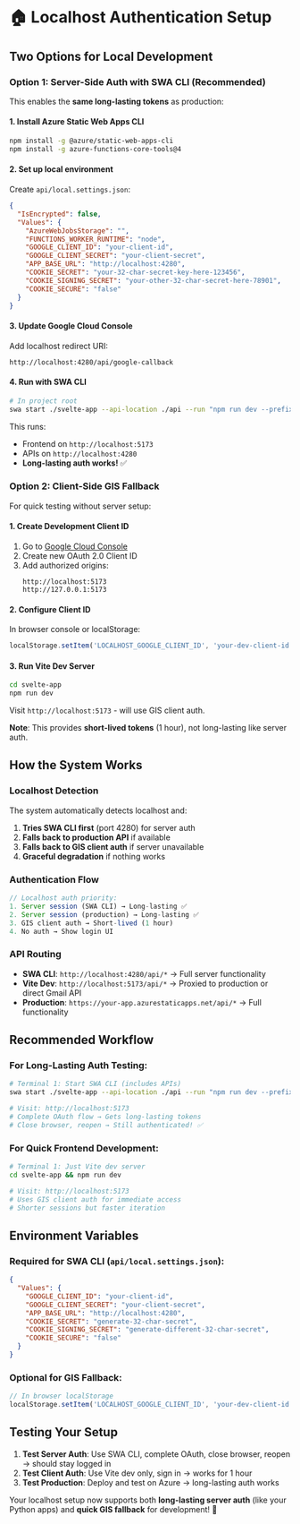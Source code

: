 # 🏠 Localhost Authentication Setup

## Two Options for Local Development

### Option 1: Server-Side Auth with SWA CLI (Recommended)

This enables the **same long-lasting tokens** as production:

#### 1. Install Azure Static Web Apps CLI
```bash
npm install -g @azure/static-web-apps-cli
npm install -g azure-functions-core-tools@4
```

#### 2. Set up local environment
Create `api/local.settings.json`:
```json
{
  "IsEncrypted": false,
  "Values": {
    "AzureWebJobsStorage": "",
    "FUNCTIONS_WORKER_RUNTIME": "node",
    "GOOGLE_CLIENT_ID": "your-client-id",
    "GOOGLE_CLIENT_SECRET": "your-client-secret",
    "APP_BASE_URL": "http://localhost:4280",
    "COOKIE_SECRET": "your-32-char-secret-key-here-123456",
    "COOKIE_SIGNING_SECRET": "your-other-32-char-secret-here-78901",
    "COOKIE_SECURE": "false"
  }
}
```

#### 3. Update Google Cloud Console
Add localhost redirect URI:
```
http://localhost:4280/api/google-callback
```

#### 4. Run with SWA CLI
```bash
# In project root
swa start ./svelte-app --api-location ./api --run "npm run dev --prefix svelte-app"
```

This runs:
- Frontend on `http://localhost:5173`
- APIs on `http://localhost:4280` 
- **Long-lasting auth works!** ✅

### Option 2: Client-Side GIS Fallback

For quick testing without server setup:

#### 1. Create Development Client ID
1. Go to [Google Cloud Console](https://console.cloud.google.com/apis/credentials)
2. Create new OAuth 2.0 Client ID
3. Add authorized origins:
   ```
   http://localhost:5173
   http://127.0.0.1:5173
   ```

#### 2. Configure Client ID
In browser console or localStorage:
```javascript
localStorage.setItem('LOCALHOST_GOOGLE_CLIENT_ID', 'your-dev-client-id');
```

#### 3. Run Vite Dev Server
```bash
cd svelte-app
npm run dev
```

Visit `http://localhost:5173` - will use GIS client auth.

**Note**: This provides **short-lived tokens** (1 hour), not long-lasting like server auth.

## How the System Works

### Localhost Detection
The system automatically detects localhost and:

1. **Tries SWA CLI first** (port 4280) for server auth
2. **Falls back to production API** if available  
3. **Falls back to GIS client auth** if server unavailable
4. **Graceful degradation** if nothing works

### Authentication Flow
```javascript
// Localhost auth priority:
1. Server session (SWA CLI) → Long-lasting ✅
2. Server session (production) → Long-lasting ✅  
3. GIS client auth → Short-lived (1 hour)
4. No auth → Show login UI
```

### API Routing
- **SWA CLI**: `http://localhost:4280/api/*` → Full server functionality
- **Vite Dev**: `http://localhost:5173/api/*` → Proxied to production or direct Gmail API
- **Production**: `https://your-app.azurestaticapps.net/api/*` → Full functionality

## Recommended Workflow

### For Long-Lasting Auth Testing:
```bash
# Terminal 1: Start SWA CLI (includes APIs)
swa start ./svelte-app --api-location ./api --run "npm run dev --prefix svelte-app"

# Visit: http://localhost:5173
# Complete OAuth flow → Gets long-lasting tokens
# Close browser, reopen → Still authenticated! ✅
```

### For Quick Frontend Development:
```bash
# Terminal 1: Just Vite dev server
cd svelte-app && npm run dev

# Visit: http://localhost:5173
# Uses GIS client auth for immediate access
# Shorter sessions but faster iteration
```

## Environment Variables

### Required for SWA CLI (`api/local.settings.json`):
```json
{
  "Values": {
    "GOOGLE_CLIENT_ID": "your-client-id",
    "GOOGLE_CLIENT_SECRET": "your-client-secret",
    "APP_BASE_URL": "http://localhost:4280",
    "COOKIE_SECRET": "generate-32-char-secret",
    "COOKIE_SIGNING_SECRET": "generate-different-32-char-secret",
    "COOKIE_SECURE": "false"
  }
}
```

### Optional for GIS Fallback:
```javascript
// In browser localStorage
localStorage.setItem('LOCALHOST_GOOGLE_CLIENT_ID', 'your-dev-client-id');
```

## Testing Your Setup

1. **Test Server Auth**: Use SWA CLI, complete OAuth, close browser, reopen → should stay logged in
2. **Test Client Auth**: Use Vite dev only, sign in → works for 1 hour
3. **Test Production**: Deploy and test on Azure → long-lasting auth works

Your localhost setup now supports both **long-lasting server auth** (like your Python apps) and **quick GIS fallback** for development! 🎉
